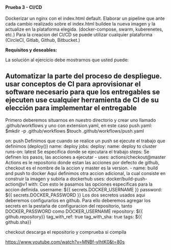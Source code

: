 
#### Prueba 3 - CI/CD

Dockerizar un nginx con el index.html default.
Elaborar un pipeline que ante cada cambio realizado sobre el index.html buildee la nueva imagen y la actualize en la plataforma elegida. (docker-compose, swarm, kuberenetes, etc.)
Para la creacion del CI/CD se puede utilizar cualquier plataforma (CircleCI, Gitlab, Github, Bitbucket.)

**Requisitos y deseables:**

La solución al ejercicio debe mostrarnos que usted puede:

Automatizar la parte del proceso de despliegue.
usar conceptos de CI para aprovisionar el software necesario para que los entregables se ejecuten
use cualquier herramienta de CI de su elección para implementar el entregable
-------------------------------------------------
Primero deberemos situarnos en nuestro directorio y crear uno llamado .github/workflows y uno con extension.yaml, en este caso push.yaml: 
$mkdir -p .github/workflows
$touch .github/workflows/push.yaml 




on: push
    Definimos que cuando se realice un push se ejecute el trabajo que definimos (deploy())
name: deploy
  jobs:
    deploy:
      name: deploy to cluster
      runs-on: latest 
            Se especifica donde se ejecutara el trabajo
      steps:
        Se definen los pasos, las acciones a ejecutar
      - uses: actions/checkout@master
            Actions es le repositorio donde estan las acciones por defecto de github, checkout es el nombre de la accion y master es la version.
      - name: build and push to docker
            Aqui definimos otra accion adicional, la cual consiste en construir la imagen y subirla a dockerhub
        uses: docker/build-push-action@v1
        with: Con esto le pasamos las opciones especificas para la accion definida.
          username: ${{ secrets.DOCKER_USERNAME }}
          password: ${{ secrets.DOCKER_PASSWORD }}
                Los dos secretos usados aqui deberemos configurarlos en github. Para ello deberemos agregar los secrets en la pestaña de configuracion del repositorio, tanto DOCKER_PASSWORD como DOCKER_USERNAME
          repository: ${{ github.repository}}
          tag_with_ref: true
          tag_with_sha: true
          tags: ${{ github.sha}}


checkout descarga el repositorio y comprueba si compila

https://www.youtube.com/watch?v=MNBf-ylhtK0&t=80s
